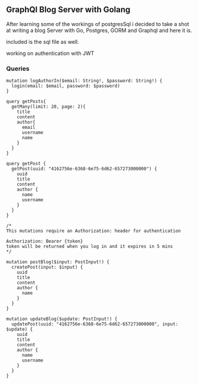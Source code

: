 ## GraphQl Blog Server with Golang

After learning some of the workings of postgresSql i decided to take a shot at writing a blog Server with Go, Postgres, GORM and Graphql and here it is.

included is the sql file as well.

working on authentication with JWT

### Queries

```
mutation logAuthorIn($email: String!, $password: String!) {
  login(email: $email, password: $password)
}

query getPosts{
  getMany(limit: 20, page: 2){
    title
    content
    author{
      email
      username
      name
    }
  }
}

query getPost {
  getPost(uuid: "4162756e-6368-6e75-6d62-657273000000") {
    uuid
    title
    content
    author {
      name
      username
    }
  }
}

/*
This mutations require an Authorization: header for authentication

Authorization: Bearer {token}
token will be returned when you log in and it expires in 5 mins
*/

mutation postBlog($input: PostInput!) {
  createPost(input: $input) {
    uuid
    title
    content
    author {
      name
    }
  }
}

mutation updateBlog($update: PostInput!) {
  updatePost(uuid: "4162756e-6368-6e75-6d62-657273000000", input: $update) {
    uuid
    title
    content
    author {
      name
      username
    }
  }
}


```